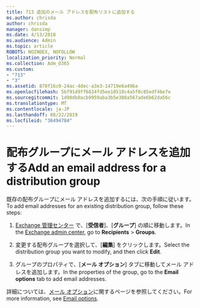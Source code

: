 ```yaml
---
title: 713 追加のメール アドレスを配布リストに追加する
ms.author: chrisda
author: chrisda
manager: dansimp
ms.date: 4/13/2018
ms.audience: Admin
ms.topic: article
ROBOTS: NOINDEX, NOFOLLOW
localization_priority: Normal
ms.collection: Adm_O365
ms.custom:
- "713"
- "3"
ms.assetid: 870f16c0-24ac-4dec-a3e3-14719e6a496a
ms.openlocfilehash: 5bf91d9ff6824fd5ee10510c4a5f0c85edf4be7e
ms.sourcegitcommit: 1d98db8acb9959aba3b5e308a567ade6b62da56c
ms.translationtype: MT
ms.contentlocale: ja-JP
ms.lasthandoff: 08/22/2019
ms.locfileid: "36494784"
---
```

# <a name="add-an-email-address-for-a-distribution-group"></a><span data-ttu-id="718a1-102">配布グループにメール アドレスを追加する</span><span class="sxs-lookup"><span data-stu-id="718a1-102">Add an email address for a distribution group</span></span>

<span data-ttu-id="718a1-103">既存の配布グループにメール アドレスを追加するには、次の手順に従います。</span><span class="sxs-lookup"><span data-stu-id="718a1-103">To add email addresses for an existing distribution group, follow these steps:</span></span>

1. <span data-ttu-id="718a1-104">[Exchange 管理センター](https://outlook.office365.com/ecp/) で、[**受信者**]、[**グループ**] の順に移動します。</span><span class="sxs-lookup"><span data-stu-id="718a1-104">In the [Exchange admin center](https://outlook.office365.com/ecp/), go to **Recipients** \> **Groups**.</span></span>

2. <span data-ttu-id="718a1-105">変更する配布グループを選択して、[**編集**] をクリックします。</span><span class="sxs-lookup"><span data-stu-id="718a1-105">Select the distribution group you want to modify, and then click **Edit**.</span></span>

3. <span data-ttu-id="718a1-106">グループのプロパティで、[**メール オプション**] タブに移動してメール アドレスを追加します。</span><span class="sxs-lookup"><span data-stu-id="718a1-106">In the properties of the group, go to the **Email options** tab to add email addresses.</span></span> 

<span data-ttu-id="718a1-107">詳細については、[メール オプション](https://technet.microsoft.com/library/bb124513.aspx#emailoptions)に関するページを参照してください。</span><span class="sxs-lookup"><span data-stu-id="718a1-107">For more information, see [Email options](https://technet.microsoft.com/library/bb124513.aspx#emailoptions).</span></span>
